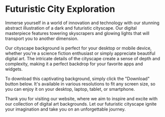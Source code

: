<!--font:Montserrat-->

# Futuristic City Exploration

Immerse yourself in a world of innovation and technology with our stunning abstract illustration of a dark and futuristic cityscape. Our digital masterpiece features towering skyscrapers and glowing lights that will transport you to another dimension.

Our cityscape background is perfect for your desktop or mobile device, whether you're a science fiction enthusiast or simply appreciate beautiful digital art. The intricate details of the cityscape create a sense of depth and complexity, making it a perfect backdrop for your favorite apps and widgets.

To download this captivating background, simply click the "Download" button below. It's available in various resolutions to fit any screen size, so you can enjoy it on your desktop, laptop, tablet, or smartphone.

Thank you for visiting our website, where we aim to inspire and excite with our collection of digital art backgrounds. Let our futuristic cityscape ignite your imagination and take you on an unforgettable journey.

<!--

Write me markdown content of website with wallpaper:

"A wallpaper featuring an abstract illustration of a dark and futuristic cityscape, with glowing lights and skyscrapers."

The header of the page should not be copy of the text but rather a real content of the website which is using this wallpaper.


---


# Futuristic Cityscape Wallpaper

Welcome to our website featuring a stunning wallpaper of an abstract illustration of a dark and futuristic cityscape. This wallpaper showcases glowing lights and towering skyscrapers that will transform your desktop or mobile device into a futuristic wonderland.

Whether you're a fan of science fiction or just appreciate beautiful digital art, this wallpaper is sure to impress. The intricate details of the cityscape create a sense of depth and complexity, making it a perfect backdrop for your favorite apps and widgets.

To download this wallpaper, simply click the "Download" button below. It's available in a variety of resolutions to fit any screen size, so you can enjoy it on your desktop, laptop, tablet, or smartphone.

Thank you for visiting our website, and we hope you enjoy this stunning wallpaper!


---


Heading should not include word "wallpaper". The website should not be about the wallpaper itself, wallpaper is just a related background, rewrite whole content.


---


# Welcome to the Futuristic Cityscape

Step into the future with our stunning abstract illustration of a dark and futuristic cityscape. This digital masterpiece features towering skyscrapers and glowing lights that will transport you to a world of innovation and technology.

Whether you're a fan of science fiction or simply appreciate beautiful digital art, our cityscape background is the perfect addition to your desktop or mobile device. The intricate details of the cityscape create a sense of depth and complexity, making it a perfect backdrop for your favorite apps and widgets.

To download this captivating background, simply click the "Download" button below. It's available in a variety of resolutions to fit any screen size, so you can enjoy it on your desktop, laptop, tablet, or smartphone.

Thank you for visiting our website, where we aim to inspire and excite with our collection of digital art backgrounds. We hope our futuristic cityscape will ignite your imagination and take you on a journey into the unknown.


---


Heading is too long, rewrite whole content.


---


# Futuristic Cityscape Background

Step into the future with our stunning abstract illustration of a dark and futuristic cityscape. Our digital masterpiece features towering skyscrapers and glowing lights that will transport you to a world of innovation and technology.

Our cityscape background is the perfect addition to your desktop or mobile device, whether you're a fan of science fiction or simply appreciate beautiful digital art. The intricate details of the cityscape create a sense of depth and complexity, making it a perfect backdrop for your favorite apps and widgets.

To download this captivating background, simply click the "Download" button below. It's available in a variety of resolutions to fit any screen size, so you can enjoy it on your desktop, laptop, tablet, or smartphone.

Thank you for visiting our website, where we aim to inspire and excite with our collection of digital art backgrounds. Let our futuristic cityscape ignite your imagination and take you on a journey into the unknown.


---


Heading is too long, rewrite whole content.


---


# Explore the Futuristic Cityscape

Immerse yourself in a world of innovation and technology with our stunning abstract illustration of a dark and futuristic cityscape. Our digital masterpiece features towering skyscrapers and glowing lights that will transport you to another dimension.

Our cityscape background is perfect for your desktop or mobile device, whether you're a science fiction enthusiast or simply appreciate beautiful digital art. The intricate details of the cityscape create a sense of depth and complexity, making it a perfect backdrop for your favorite apps and widgets.

To download this captivating background, simply click the "Download" button below. It's available in various resolutions to fit any screen size, so you can enjoy it on your desktop, laptop, tablet, or smartphone.

Thank you for visiting our website, where we aim to inspire and excite with our collection of digital art backgrounds. Let our futuristic cityscape ignite your imagination and take you on an unforgettable journey.


---


Write me a Google font which is best fitting for the website.

Pick from the list:
- Futura
- Lato
- Alegreya
- IBM Plex Sans
- Montserrat
- Poppins
- Great Vibes
- Orbitron
- Playfair Display
- Open Sans
- Barlow Condensed
- Inter
- Exo 2
- Raleway
- Roboto
- Lobster
- Dancing Script


Write just the font name nothing else.


---


Montserrat

-->
